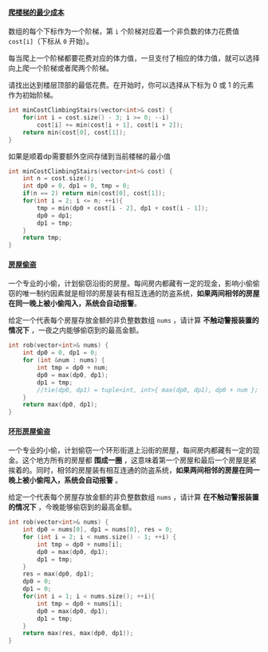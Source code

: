 #### [爬楼梯的最少成本](https://leetcode-cn.com/problems/GzCJIP/)

数组的每个下标作为一个阶梯，第 `i` 个阶梯对应着一个非负数的体力花费值 `cost[i]`（下标从 `0` 开始）。

每当爬上一个阶梯都要花费对应的体力值，一旦支付了相应的体力值，就可以选择向上爬一个阶梯或者爬两个阶梯。

请找出达到楼层顶部的最低花费。在开始时，你可以选择从下标为 0 或 1 的元素作为初始阶梯。

```c++
int minCostClimbingStairs(vector<int>& cost) {
    for(int i = cost.size() - 3; i >= 0; --i)
        cost[i] += min(cost[i + 1], cost[i + 2]);
    return min(cost[0], cost[1]);
}
```

如果是顺着dp需要额外空间存储到当前楼梯的最小值

```c++
int minCostClimbingStairs(vector<int>& cost) {
    int n = cost.size();
    int dp0 = 0, dp1 = 0, tmp = 0;
    if(n == 2) return min(cost[0], cost[1]);
    for(int i = 2; i <= n; ++i){
        tmp = min(dp0 + cost[i - 2], dp1 + cost[i - 1]);
        dp0 = dp1;
        dp1 = tmp;
    }
    return tmp;
}
```



#### [房屋偷盗](https://leetcode-cn.com/problems/Gu0c2T/)

一个专业的小偷，计划偷窃沿街的房屋。每间房内都藏有一定的现金，影响小偷偷窃的唯一制约因素就是相邻的房屋装有相互连通的防盗系统，**如果两间相邻的房屋在同一晚上被小偷闯入，系统会自动报警**。

给定一个代表每个房屋存放金额的非负整数数组 `nums` ，请计算 **不触动警报装置的情况下** ，一夜之内能够偷窃到的最高金额。



```c++
int rob(vector<int>& nums) {
	int dp0 = 0, dp1 = 0;
	for (int &num : nums) {
        int tmp = dp0 + num;
		dp0 = max(dp0, dp1);
        dp1 = tmp;
        //tie(dp0, dp1) = tuple<int, int>{ max(dp0, dp1), dp0 + num };
	}
	return max(dp0, dp1);
}
```

#### [环形房屋偷盗](https://leetcode-cn.com/problems/PzWKhm/)

一个专业的小偷，计划偷窃一个环形街道上沿街的房屋，每间房内都藏有一定的现金。这个地方所有的房屋都 **围成一圈** ，这意味着第一个房屋和最后一个房屋是紧挨着的。同时，相邻的房屋装有相互连通的防盗系统，**如果两间相邻的房屋在同一晚上被小偷闯入，系统会自动报警** 。

给定一个代表每个房屋存放金额的非负整数数组 `nums` ，请计算 **在不触动警报装置的情况下** ，今晚能够偷窃到的最高金额。

```c++
int rob(vector<int>& nums) {
	int dp0 = nums[0], dp1 = nums[0], res = 0;
	for (int i = 2; i < nums.size() - 1; ++i) {
        int tmp = dp0 + nums[i];
		dp0 = max(dp0, dp1);
        dp1 = tmp;
	}
    res = max(dp0, dp1);
    dp0 = 0;
    dp1 = 0;
    for(int i = 1; i < nums.size(); ++i){
        int tmp = dp0 + nums[i];
		dp0 = max(dp0, dp1);
        dp1 = tmp;
    }
    return max(res, max(dp0, dp1));
}
```

